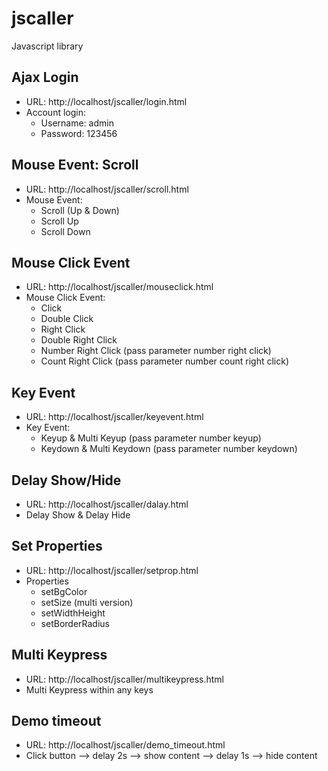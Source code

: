 # jscaller
Javascript library

## Ajax Login

- URL: http://localhost/jscaller/login.html
- Account login:
    + Username: admin
    + Password: 123456


## Mouse Event: Scroll

- URL: http://localhost/jscaller/scroll.html
- Mouse Event:
    + Scroll (Up & Down)
    + Scroll Up
    + Scroll Down


## Mouse Click Event

- URL: http://localhost/jscaller/mouseclick.html
- Mouse Click Event:
    + Click
    + Double Click
    + Right Click
    + Double Right Click
    + Number Right Click (pass parameter number right click)
    + Count Right Click (pass parameter number count right click)


## Key Event

- URL: http://localhost/jscaller/keyevent.html
- Key Event:
    + Keyup & Multi Keyup (pass parameter number keyup)
    + Keydown & Multi Keydown (pass parameter number keydown)


## Delay Show/Hide

- URL: http://localhost/jscaller/dalay.html
- Delay Show & Delay Hide


## Set Properties

- URL: http://localhost/jscaller/setprop.html
- Properties
    + setBgColor
    + setSize (multi version)
    + setWidthHeight
    + setBorderRadius


## Multi Keypress

- URL: http://localhost/jscaller/multikeypress.html
- Multi Keypress within any keys


## Demo timeout

- URL: http://localhost/jscaller/demo_timeout.html
- Click button --> delay 2s --> show content --> delay 1s --> hide content